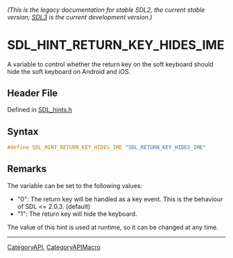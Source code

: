###### (This is the legacy documentation for stable SDL2, the current stable version; [SDL3](https://wiki.libsdl.org/SDL3/) is the current development version.)
# SDL_HINT_RETURN_KEY_HIDES_IME

A variable to control whether the return key on the soft keyboard should hide the soft keyboard on Android and iOS.

## Header File

Defined in [SDL_hints.h](https://github.com/libsdl-org/SDL/blob/SDL2/include/SDL_hints.h)

## Syntax

```c
#define SDL_HINT_RETURN_KEY_HIDES_IME "SDL_RETURN_KEY_HIDES_IME"
```

## Remarks

The variable can be set to the following values:

- "0": The return key will be handled as a key event. This is the behaviour
  of SDL <= 2.0.3. (default)
- "1": The return key will hide the keyboard.

The value of this hint is used at runtime, so it can be changed at any
time.

----
[CategoryAPI](CategoryAPI), [CategoryAPIMacro](CategoryAPIMacro)

